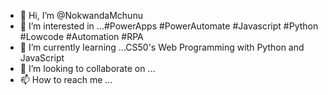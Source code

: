 - 👋 Hi, I’m @NokwandaMchunu
- 👀 I’m interested in ...#PowerApps #PowerAutomate #Javascript #Python #Lowcode #Automation #RPA
- 🌱 I’m currently learning ...CS50's Web Programming with Python and JavaScript
- 💞️ I’m looking to collaborate on ...
- 📫 How to reach me ...

<!---
NokwandaMchunu/NokwandaMchunu is a ✨ special ✨ repository because its `README.md` (this file) appears on your GitHub profile.
You can click the Preview link to take a look at your changes.
--->
